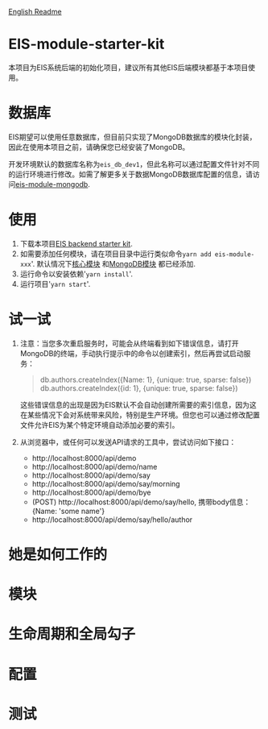 [English Readme](./README.md)

# EIS-module-starter-kit
本项目为EIS系统后端的初始化项目，建议所有其他EIS后端模块都基于本项目使用。

# 数据库
EIS期望可以使用任意数据库，但目前只实现了MongoDB数据库的模块化封装，因此在使用本项目之前，请确保您已经安装了MongoDB。

开发环境默认的数据库名称为`eis_db_dev1`，但此名称可以通过配置文件针对不同的运行环境进行修改。如需了解更多关于数据MongoDB数据库配置的信息，请访问[eis-module-mongodb](https://github.com/eisjs/eis-module-mongodb).

# 使用
1. 下载本项目[EIS backend starter kit](https://www.npmjs.com/package/eis-module-starter-kit).
2. 如需要添加任何模块，请在项目目录中运行类似命令`yarn add eis-module-xxx`'. 默认情况下[核心模块](https://github.com/eisjs/eis-module-core) 和[MongoDB模块](https://github.com/eisjs/eis-module-mongodb) 都已经添加.
3. 运行命令以安装依赖'`yarn install`'.
4. 运行项目'`yarn start`'.

# 试一试
1. 注意：当您多次重启服务时，可能会从终端看到如下错误信息，请打开MongoDB的终端，手动执行提示中的命令以创建索引，然后再尝试启动服务：
	> db.authors.createIndex({Name: 1}, {unique: true, sparse: false})
	> db.authors.createIndex({id: 1}, {unique: true, sparse: false})

    这些错误信息的出现是因为EIS默认不会自动创建所需要的索引信息，因为这在某些情况下会对系统带来风险，特别是生产环境。但您也可以通过修改配置文件允许EIS为某个特定环境自动添加必要的索引。
2. 从浏览器中，或任何可以发送API请求的工具中，尝试访问如下接口：
    - http://localhost:8000/api/demo
    - http://localhost:8000/api/demo/name
    - http://localhost:8000/api/demo/say
    - http://localhost:8000/api/demo/say/morning
    - http://localhost:8000/api/demo/bye
    - (POST) http://localhost:8000/api/demo/say/hello, 携带body信息： {Name: 'some name'}
    - http://localhost:8000/api/demo/say/hello/author

# 她是如何工作的
# 模块
# 生命周期和全局勾子
# 配置
# 测试
